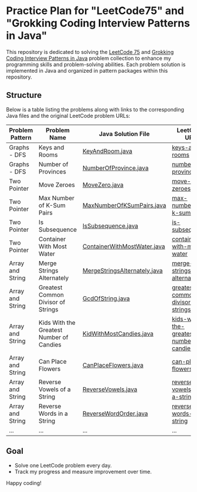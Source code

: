 # Practice Plan for "LeetCode75" and "Grokking Coding Interview Patterns in Java"

This repository is dedicated to solving the [LeetCode 75](https://leetcode.com/studyplan/leetcode-75/) and [Grokking Coding Interview Patterns in Java](https://www.educative.io/courses/grokking-coding-interview-patterns-java) problem 
collection to enhance my programming skills and problem-solving abilities. Each problem solution is implemented in 
Java and organized in pattern packages within this repository.

## Structure
Below is a table listing the problems along with links to the corresponding Java files and the original LeetCode problem URLs:

| Problem Pattern  | Problem Name                       | Java Solution File                                                                                     | LeetCode URL |
|------------------|------------------------------------|--------------------------------------------------------------------------------------------------------|--------------|
| Graphs - DFS     | Keys and Rooms                     | [KeyAndRoom.java](./src/leetcode/seventyfive/graph/dfs/KeyAndRoom.java)                                | [keys-and-rooms](https://leetcode.com/problems/keys-and-rooms/) |
| Graphs - DFS     | Number of Provinces                | [NumberOfProvince.java](./src/leetcode/seventyfive/graph/dfs/NumberOfProvince.java)                    | [number-of-provinces](https://leetcode.com/problems/number-of-provinces/) |
| Two Pointer      | Move Zeroes                        | [MoveZero.java](./src/leetcode/seventyfive/twopointer/MoveZero.java)                                   | [move-zeroes](https://leetcode.com/problems/move-zeroes/) |
| Two Pointer      | Max Number of K-Sum Pairs          | [MaxNumberOfKSumPairs.java](./src/leetcode/seventyfive/twopointer/MaxNumberOfKSumPairs.java)           | [max-number-of-k-sum-pairs](https://leetcode.com/problems/max-number-of-k-sum-pairs/) |
| Two Pointer      | Is Subsequence                     | [IsSubsequence.java](./src/leetcode/seventyfive/twopointer/IsSubsequence.java)                         | [is-subsequence](https://leetcode.com/problems/is-subsequence/) |
| Two Pointer      | Container With Most Water          | [ContainerWithMostWater.java](./src/leetcode/seventyfive/twopointer/ContainerWithMostWater.java)       | [container-with-most-water](https://leetcode.com/problems/container-with-most-water/) |
| Array and String | Merge Strings Alternately          | [MergeStringsAlternately.java](./src/leetcode/seventyfive/arrayandstring/MergeStringsAlternately.java) | [merge-strings-alternately](https://leetcode.com/problems/merge-strings-alternately/) |
| Array and String | Greatest Common Divisor of Strings | [GcdOfString.java](./src/leetcode/seventyfive/arrayandstring/GcdOfString.java) | [greatest-common-divisor-of-strings](https://leetcode.com/problems/greatest-common-divisor-of-strings/) |
| Array and String | Kids With the Greatest Number of Candies | [KidWithMostCandies.java](./src/leetcode/seventyfive/arrayandstring/KidWithMostCandies.java) | [kids-with-the-greatest-number-of-candies](https://leetcode.com/problems/kids-with-the-greatest-number-of-candies/) |
| Array and String | Can Place Flowers | [CanPlaceFlowers.java](./src/leetcode/seventyfive/arrayandstring/CanPlaceFlowers.java) | [can-place-flowers](https://leetcode.com/problems/can-place-flowers/) |
| Array and String | Reverse Vowels of a String | [ReverseVowels.java](./src/leetcode/seventyfive/arrayandstring/ReverseVowels.java) | [reverse-vowels-of-a-string](https://leetcode.com/problems/reverse-vowels-of-a-string/) |
| Array and String | Reverse Words in a String | [ReverseWordOrder.java](./src/leetcode/seventyfive/arrayandstring/ReverseWordOrder.java) | [reverse-words-in-a-string](https://leetcode.com/problems/reverse-words-in-a-string/) |
| ...              | ...                                | ...                                                                                                    | ... |

## Goal
- Solve one LeetCode problem every day.
- Track my progress and measure improvement over time.

Happy coding!
